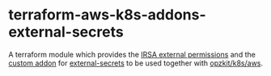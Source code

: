 # terraform-aws-k8s-addons-external-secrets

A terraform module which provides
the [IRSA external permissions](https://kops.sigs.k8s.io/cluster_spec/#service-account-issuer-discovery-and-aws-iam-roles-for-service-accounts-irsa)
and the [custom addon](https://kops.sigs.k8s.io/addons/#custom-addons)
for [external-secrets](https://github.com/external-secrets/kubernetes-external-secrets) to be used together
with [opzkit/k8s/aws](https://registry.terraform.io/modules/opzkit/k8s/aws/latest).


